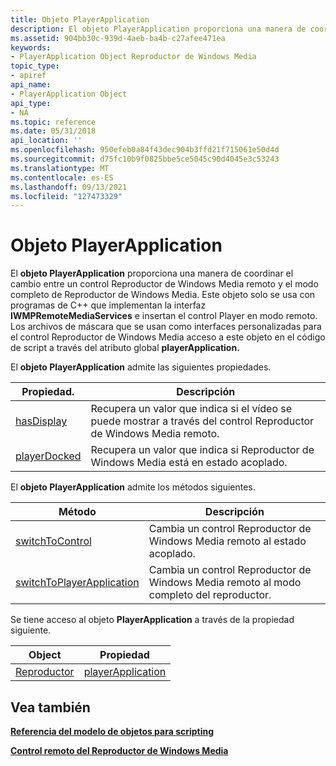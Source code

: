 ```yaml
---
title: Objeto PlayerApplication
description: El objeto PlayerApplication proporciona una manera de coordinar el cambio entre un control Reproductor de Windows Media remoto y el modo completo de Reproductor de Windows Media.
ms.assetid: 904bb30c-939d-4aeb-ba4b-c27afee471ea
keywords:
- PlayerApplication Object Reproductor de Windows Media
topic_type:
- apiref
api_name:
- PlayerApplication Object
api_type:
- NA
ms.topic: reference
ms.date: 05/31/2018
api_location: ''
ms.openlocfilehash: 950efeb0a84f43dec904b3ffd21f715061e50d4d
ms.sourcegitcommit: d75fc10b9f0825bbe5ce5045c90d4045e3c53243
ms.translationtype: MT
ms.contentlocale: es-ES
ms.lasthandoff: 09/13/2021
ms.locfileid: "127473329"
---
```

# <a name="playerapplication-object"></a>Objeto PlayerApplication

El **objeto PlayerApplication** proporciona una manera de coordinar el cambio entre un control Reproductor de Windows Media remoto y el modo completo de Reproductor de Windows Media. Este objeto solo se usa con programas de C++ que implementan la interfaz **IWMPRemoteMediaServices** e insertan el control Player en modo remoto. Los archivos de máscara que se usan como interfaces personalizadas para el control Reproductor de Windows Media acceso a este objeto en el código de script a través del atributo global **playerApplication.**

El **objeto PlayerApplication** admite las siguientes propiedades.



| Propiedad.                                           | Descripción                                                                                              |
|----------------------------------------------------|----------------------------------------------------------------------------------------------------------|
| [hasDisplay](playerapplication-hasdisplay.md)     | Recupera un valor que indica si el vídeo se puede mostrar a través del control Reproductor de Windows Media remoto. |
| [playerDocked](playerapplication-playerdocked.md) | Recupera un valor que indica si Reproductor de Windows Media está en estado acoplado.                          |



 

El **objeto PlayerApplication** admite los métodos siguientes.



| Método                                                                       | Descripción                                                                     |
|------------------------------------------------------------------------------|---------------------------------------------------------------------------------|
| [switchToControl](playerapplication-switchtocontrol.md)                     | Cambia un control Reproductor de Windows Media remoto al estado acoplado.            |
| [switchToPlayerApplication](playerapplication-switchtoplayerapplication.md) | Cambia un control Reproductor de Windows Media remoto al modo completo del reproductor. |



 

Se tiene acceso al objeto **PlayerApplication** a través de la propiedad siguiente.



| Object                      | Propiedad                                          |
|-----------------------------|---------------------------------------------------|
| [Reproductor](player-object.md) | [playerApplication](player-playerapplication.md) |



 

## <a name="see-also"></a>Vea también

<dl> <dt>

[**Referencia del modelo de objetos para scripting**](object-model-reference-for-scripting.md)
</dt> <dt>

[**Control remoto del Reproductor de Windows Media**](remoting-the-windows-media-player-control.md)
</dt> </dl>

 

 




